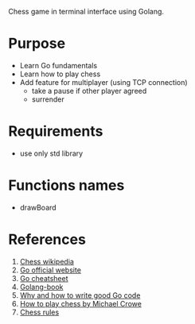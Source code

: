 Chess game in terminal interface using Golang.

# Purpose

- Learn Go fundamentals
- Learn how to play chess
- Add feature for multiplayer (using TCP connection)
    - take a pause if other player agreed
    - surrender

# Requirements

- use only std library

# Functions names

- drawBoard

# References

1. [Chess wikipedia](https://en.wikipedia.org/wiki/Chess)
2. [Go official website](https://go.dev)
3. [Go cheatsheet](https://golang.sk/images/blog/cheatsheets/go-cheat-sheet.pdf)
4. [Golang-book](https://www.golang-book.com)
5. [Why and how to write good Go code](https://indico.cern.ch/event/748373/attachments/1797322/2962981/An_Introduction_to_Go_2.pdf)
6. [How to play chess by Michael Crowe](https://www.buffalolib.org/sites/default/files/gaming-unplugged/inst/1%20Chess%20Game%20Instructions.pdf)
7. [Chess rules](https://www.buffalolib.org/sites/default/files/gaming-unplugged/inst/1%20Basic%20Chess%20Instructions.pdf)